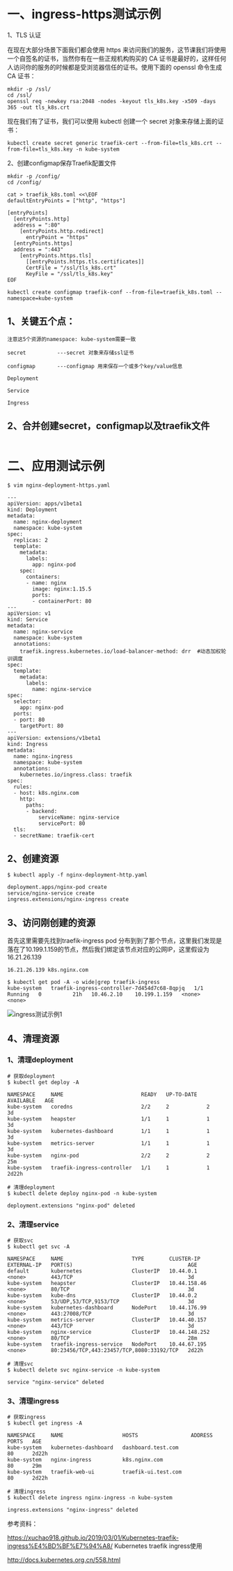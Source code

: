# 一、ingress-https测试示例

1、TLS 认证

在现在大部分场景下面我们都会使用 https 来访问我们的服务，这节课我们将使用一个自签名的证书，当然你有在一些正规机构购买的 CA 证书是最好的，这样任何人访问你的服务的时候都是受浏览器信任的证书。使用下面的 openssl 命令生成 CA 证书：

```
mkdir -p /ssl/
cd /ssl/
openssl req -newkey rsa:2048 -nodes -keyout tls_k8s.key -x509 -days 365 -out tls_k8s.crt
```

现在我们有了证书，我们可以使用 kubectl 创建一个 secret 对象来存储上面的证书：

```
kubectl create secret generic traefik-cert --from-file=tls_k8s.crt --from-file=tls_k8s.key -n kube-system
```

2、创建configmap保存Traefik配置文件

```
mkdir -p /config/
cd /config/

cat > traefik_k8s.toml <<\EOF
defaultEntryPoints = ["http", "https"]

[entryPoints]
  [entryPoints.http]
  address = ":80"
    [entryPoints.http.redirect]
      entryPoint = "https"
  [entryPoints.https]
  address = ":443"
    [entryPoints.https.tls]
      [[entryPoints.https.tls.certificates]]
      CertFile = "/ssl/tls_k8s.crt"
      KeyFile = "/ssl/tls_k8s.key"
EOF
```

```
kubectl create configmap traefik-conf --from-file=traefik_k8s.toml --namespace=kube-system
```

## 1、关键五个点：

    注意这5个资源的namespace: kube-system需要一致

    secret          ---secret 对象来存储ssl证书
    
    configmap       ---configmap 用来保存一个或多个key/value信息
    
    Deployment

    Service

    Ingress

## 2、合并创建secret，configmap以及traefik文件
```

```
# 二、应用测试示例
```
$ vim nginx-deployment-https.yaml

---
apiVersion: apps/v1beta1
kind: Deployment
metadata:
  name: nginx-deployment
  namespace: kube-system
spec:
  replicas: 2
  template:
    metadata:
      labels:
        app: nginx-pod
    spec:
      containers:
      - name: nginx
        image: nginx:1.15.5
        ports:
        - containerPort: 80
---
apiVersion: v1
kind: Service
metadata:
  name: nginx-service
  namespace: kube-system
  annotations:
    traefik.ingress.kubernetes.io/load-balancer-method: drr  #动态加权轮训调度
spec:
  template:
    metadata:
      labels:
        name: nginx-service
spec:
  selector:
    app: nginx-pod
  ports:
  - port: 80
    targetPort: 80
---
apiVersion: extensions/v1beta1
kind: Ingress
metadata:
  name: nginx-ingress
  namespace: kube-system
  annotations:
    kubernetes.io/ingress.class: traefik
spec:
  rules:
  - host: k8s.nginx.com
    http:
      paths:
      - backend:
          serviceName: nginx-service
          servicePort: 80
  tls:
  - secretName: traefik-cert
```

## 2、创建资源

```
$ kubectl apply -f nginx-deployment-http.yaml

deployment.apps/nginx-pod create
service/nginx-service create
ingress.extensions/nginx-ingress create
```

## 3、访问刚创建的资源

首先这里需要先找到traefik-ingress pod 分布到到了那个节点，这里我们发现是落在了10.199.1.159的节点，然后我们绑定该节点对应的公网IP，这里假设为16.21.26.139

```
16.21.26.139 k8s.nginx.com
```

```
$ kubectl get pod -A -o wide|grep traefik-ingress
kube-system   traefik-ingress-controller-7d454d7c68-8qpjq   1/1     Running   0          21h   10.46.2.10    10.199.1.159   <none>           <none>
```

  ![ingress测试示例1](https://github.com/Lancger/opsfull/blob/master/images/ingress-k8s-01.png)


## 4、清理资源

### 1、清理deployment
```
# 获取deployment
$ kubectl get deploy -A

NAMESPACE     NAME                         READY   UP-TO-DATE   AVAILABLE   AGE
kube-system   coredns                      2/2     2            2           3d
kube-system   heapster                     1/1     1            1           3d
kube-system   kubernetes-dashboard         1/1     1            1           3d
kube-system   metrics-server               1/1     1            1           3d
kube-system   nginx-pod                    2/2     2            2           25m
kube-system   traefik-ingress-controller   1/1     1            1           2d22h

# 清理deployment
$ kubectl delete deploy nginx-pod -n kube-system

deployment.extensions "nginx-pod" deleted
```

### 2、清理service
```
# 获取svc
$ kubectl get svc -A

NAMESPACE     NAME                      TYPE        CLUSTER-IP      EXTERNAL-IP   PORT(S)                                     AGE
default       kubernetes                ClusterIP   10.44.0.1       <none>        443/TCP                                     3d
kube-system   heapster                  ClusterIP   10.44.158.46    <none>        80/TCP                                      3d
kube-system   kube-dns                  ClusterIP   10.44.0.2       <none>        53/UDP,53/TCP,9153/TCP                      3d
kube-system   kubernetes-dashboard      NodePort    10.44.176.99    <none>        443:27008/TCP                               3d
kube-system   metrics-server            ClusterIP   10.44.40.157    <none>        443/TCP                                     3d
kube-system   nginx-service             ClusterIP   10.44.148.252   <none>        80/TCP                                      28m
kube-system   traefik-ingress-service   NodePort    10.44.67.195    <none>        80:23456/TCP,443:23457/TCP,8080:33192/TCP   2d22h

# 清理svc
$ kubectl delete svc nginx-service -n kube-system

service "nginx-service" deleted
```

### 3、清理ingress

```
# 获取ingress
$ kubectl get ingress -A

NAMESPACE     NAME                   HOSTS                 ADDRESS   PORTS   AGE
kube-system   kubernetes-dashboard   dashboard.test.com              80      2d22h
kube-system   nginx-ingress          k8s.nginx.com                   80      29m
kube-system   traefik-web-ui         traefik-ui.test.com             80      2d22h

# 清理ingress
$ kubectl delete ingress nginx-ingress -n kube-system

ingress.extensions "nginx-ingress" deleted
```


参考资料：

https://xuchao918.github.io/2019/03/01/Kubernetes-traefik-ingress%E4%BD%BF%E7%94%A8/     Kubernetes traefik ingress使用

http://docs.kubernetes.org.cn/558.html  
